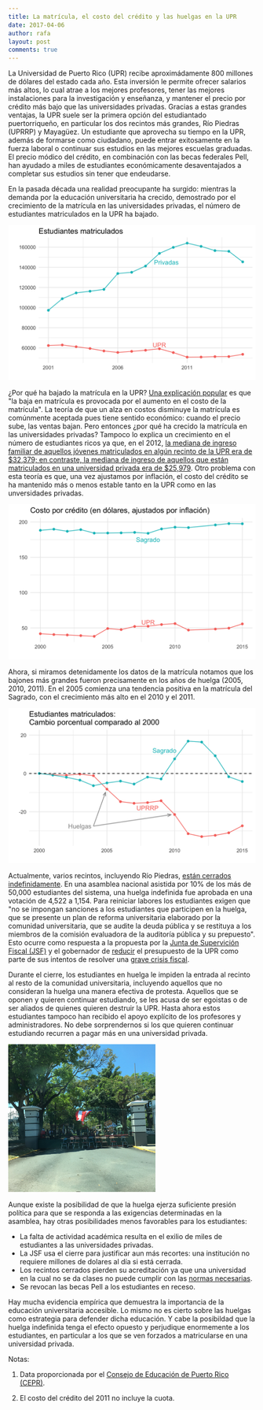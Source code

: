```yaml
---
title: La matrícula, el costo del crédito y las huelgas en la UPR
date: 2017-04-06
author: rafa
layout: post
comments: true
---
```


La Universidad de Puerto Rico (UPR) recibe aproximádamente 800 millones de 
dólares del estado cada año. Esta inversión le permite ofrecer salarios más
altos, lo cual atrae a los mejores profesores, tener las mejores instalaciones
para la investigación y enseñanza, y mantener el precio por crédito más bajo que las universidades privadas. Gracias a estas grandes
ventajas, la UPR suele ser la primera opción del estudiantado puertorriqueño, en
particular los dos recintos más grandes, Río Piedras (UPRRP) y Mayagüez. Un
estudiante que aprovecha su tiempo en la UPR, además de formarse como ciudadano, puede
entrar exitosamente en la fuerza laboral o continuar sus estudios en las mejores escuelas graduadas. El
precio módico del crédito, en combinación con las becas federales Pell, han
ayudado a miles de estudiantes económicamente desaventajados a completar sus
estudios sin tener que endeudarse. 

En la pasada década una realidad preocupante ha surgido: mientras la demanda por la
educación universitaria ha crecido, demostrado por el crecimiento de la matrícula en las   universidades privadas, el número de estudiantes matriculados en la UPR
ha bajado. 

![](https://raw.githubusercontent.com/simplystats/simplystats.github.io/master/_images/2017-04-06/matricula.png)

¿Por qué ha bajado la matrícula en la UPR? 
[Una explicación popular](http://www.elnuevodia.com/noticias/locales/nota/protestalauniondejuventudessocialistas-1331982/)
es que "la baja en matrícula es provocada por el aumento en el costo de la
matrícula". La teoría de que un alza en costos disminuye la matrícula es
comúnmente aceptada pues tiene sentido económico: cuando el precio sube, las
ventas bajan. Pero entonces ¿por qué ha crecido la matrícula en las
universidades privadas? Tampoco lo explica un crecimiento en el número de estudiantes ricos ya
que, en el 2012, [la mediana de ingreso familiar de aquellos jóvenes matriculados en
algún recinto de la UPR era de $32,379; en contraste, la mediana de ingreso de
aquellos que están matriculados en una universidad privada era de $25,979](http://www.80grados.net/hacia-una-universidad-mas-pequena-y-agil/). Otro problema con esta teoría es que, una vez ajustamos por inflación, el costo del crédito se ha mantenido más o menos estable tanto en la UPR como en las unversidades privadas.

![](https://raw.githubusercontent.com/simplystats/simplystats.github.io/master/_images/2017-04-06/costo.png)

Ahora, si miramos detenidamente los datos de la matrícula notamos que los bajones más grandes fueron precisamente en los años de huelga (2005, 2010, 2011). En el 2005 comienza una tendencia positiva en la matrícula del Sagrado, con el crecimiento más alto en el 2010 y el 2011.

![](https://raw.githubusercontent.com/simplystats/simplystats.github.io/master/_images/2017-04-06/cambio-en-matricula.png)

Actualmente, varios recintos, incluyendo Río Piedras, [están cerrados
indefinidamente](http://www.elnuevodia.com/noticias/locales/nota/estudiantesapruebanvotodehuelgasistemicaenlaupr-2307616/). En una asamblea nacional asistida por 10% de los más de 50,000 estudiantes del sistema, una huelga indefinida fue aprobada en una votación de 4,522 a 1,154. Para reiniciar labores los estudiantes exigen que "no se impongan sanciones a los estudiantes que participen en la huelga, que se presente un plan de reforma universitaria elaborado por la comunidad universitaria, que se audite la deuda pública y se restituya a los miembros de la comisión evaluadora de la auditoría pública y su prepuesto". Esto ocurre como respuesta a la propuesta por la [Junta de Supervición Fiscal (JSF)](https://en.wikipedia.org/wiki/PROMESA) y el gobernador de
[reducir](http://www.elnuevodia.com/noticias/locales/nota/revelanelplanderecortesparaelsistemadelaupr-2302675/) el presupuesto de la UPR como parte de sus intentos de
resolver una [grave crisis
fiscal](https://www.project-syndicate.org/commentary/puerto-rico-debt-plan-deep-depression-by-joseph-e--stiglitz-and-martin-guzman-2017-02). 

Durante el cierre, los estudiantes en huelga le impiden la entrada al recinto al
resto de la comunidad universitaria, incluyendo aquellos que no consideran la huelga una manera efectiva de protesta. Aquellos que se oponen y quieren continuar estudiando, se les acusa de ser egoistas o de ser aliados de quienes quieren destruir la UPR. Hasta ahora estos estudiantes tampoco han recibido el apoyo explícito de los profesores y administradores. No debe sorprendernos si los que quieren continuar estudiando recurren a pagar más en una universidad privada.

<img src="https://raw.githubusercontent.com/simplystats/simplystats.github.io/master/_images/2017-04-06/IMG_7076.jpg" alt="portones2"
style="width: 300px;"/>

Aunque existe la posibilidad de que la huelga ejerza suficiente presión política para que se responda a las exigencias determinadas en la asamblea, hay otras posibilidades menos favorables para los estudiantes: 

- La falta de actividad académica resulta en el exilio de miles de estudiantes a las universidades privadas. 
- La JSF usa el cierre para justificar aun más recortes: una institución no requiere millones de dolares al día si está cerrada. 
- Los recintos cerrados pierden su acreditación ya que una universidad en la cual no se da clases no puede cumplir con las [normas necesarias](http://www.msche.org/?Nav1=About&Nav2=FAQ&Nav3=Question07). 
- Se revocan las becas Pell a los estudiantes en receso. 

Hay mucha evidencia empírica que demuestra la importancia de la educación universitaria accesible. Lo mismo no es cierto sobre las huelgas como estrategia para defender dicha educación. Y cabe la posibildad que la huelga indefinida tenga el efecto opuesto y perjudique enormemente a los estudiantes, en particular a los que se ven forzados a matricularse en una universidad privada.


Notas:

1. Data proporcionada por el [Consejo de Educación de Puerto Rico (CEPR)](http://www2.pr.gov/agencias/cepr/inicio/estadisticas_e_investigacion/Pages/Estadisticas-Educacion-Superior.aspx).

2. El costo del crédito del 2011 no incluye la cuota.
